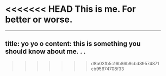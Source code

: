 <<<<<<< HEAD
This is me. For better or worse.
=======
---
title: yo yo o
content: this is something you should know about me. . .
---
>>>>>>> d8b03fb5c16b86b9cbd89574871cb95674708f33
